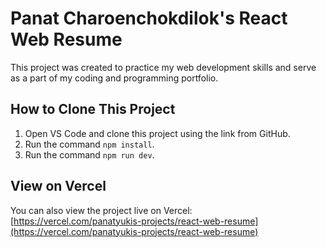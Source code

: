 # Panat Charoenchokdilok's React Web Resume

This project was created to practice my web development skills and serve as a part of my coding and programming portfolio.

## How to Clone This Project

1. Open VS Code and clone this project using the link from GitHub.
2. Run the command `npm install`.
3. Run the command `npm run dev`.

## View on Vercel

You can also view the project live on Vercel:  
[https://vercel.com/panatyukis-projects/react-web-resume](https://vercel.com/panatyukis-projects/react-web-resume)

